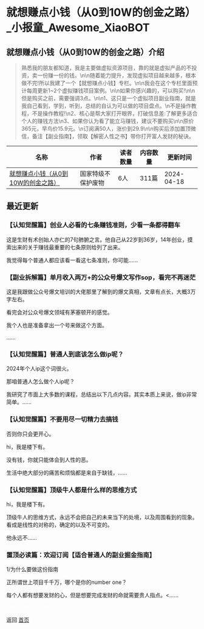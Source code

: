 # 就想赚点小钱（从0到10W的创金之路）_小报童_Awesome_XiaoBOT

## 就想赚点小钱（从0到10W的创金之路）介绍
> 熟悉我的朋友都知道，我是主要做虚拟资源项目，靠的就是虚拟产品的不投资，卖一份赚一份的钱。\n\n随着能力提升，发现虚拟项目越来越多，根本做不完!所以我建了一个【就想赚点小钱】专栏。\n\n我会在这个专栏里面预计每周更新1~2个虚拟赚钱项目案例。\n\n如果你感兴趣的，可以购买!\n\n但是购买之前，需要强调3点。\n\n1、这只是一个虚拟项目副业指南，就是我自己看到，学到，听到，总结的自认为可以做的项目盘点。\n不是操作教程，不是操作教程!\n2、核心是帮大家打开眼界，打破信息差:了解更多适合个人的赚钱方法\n3、如果你认为看了能立马赚钱，建议不要购买\n\n原价365元，早鸟价15.9元。\n订阅满50人，涨价到29.9\n\n购买后添加置顶微信，备注【副业指南】，领取【解密人性之书】带你打开富人发财的秘诀。  
  


|名称|作者|读者数量|内容数量|更新时间|
|---|---|---|---|---|
|[就想赚点小钱（从0到10W的创金之路）](https://xiaobot.net/p/ZMWX10000?refer=0b133df9-27dc-423b-8101-639049001c13)|国家特级不保护废物|6人|311篇|2024-04-18|

## 最近更新
### 【认知觉醒篇】创业人必看的七条赚钱准则，少看一条都得翻车

这是生财有术创始人亦仁的7句肺腑之言。他自己从22岁到36岁，14年创业，摸索出来的关于赚钱最重要的七条原则给列了出来。

我觉得每个普通人都应该看一看这七条准则，你可能......

### 【副业拆解篇】单月收入两万+的公众号爆文写作sop，看完不再迷茫

这是我跟做公众号爆文培训的大佬那里了解到的爆文真相，文章有点长，大概3万字左右。

看完会对公众号爆文领域有茅塞顿开的感觉。

我个人也是准备拿出一个号来做这个方面。

......

### 【认知觉醒篇】普通人到底该怎么做ip呢？

2024年个人ip这个词很火。

那咱普通人怎么做个人ip呢？

我研究了市面上大多数的课程，总结出以下几点内容。其实本质上来说，做ip非常简单。......

### 【认知觉醒篇】不要用尽一切精力去搞钱

否则你只会更开心。

hi，我是楼下有。

没有钱，你就只能体会到人性的恶。

生活中绝大部分的痛苦和烦恼都是来自于缺钱，......

### 【认知觉醒篇】顶级牛人都是什么样的思维方式

hi，我是楼下有。

顶级牛人的思维方式，永远不会把自己的未来当下的处境，以及周围看到的现象。看成是线性的对称的，确定的以及不可变的。

他永远不......

### 置顶必读篇：欢迎订阅【适合普通人的副业掘金指南】

1/为什么要做这份指南

正所谓世上项目千千万，哪个是你的number one？

每个人都有想要发财的心，但是想要完成发财的命就需要贵人指点。<......


<a href="https://github.com/Reno9527/awesome-xiaobot" style="color: white; text-decoration: none;">awesome-xiaobot</a>

返回 [首页](../README.md)
